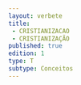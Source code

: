 ```yaml
---
layout: verbete
title:
 - CRISTIANIZACAO
 - CRISTIANIZAÇÃO
published: true
edition: 1  
type: T
subtype: Conceitos
---
```


